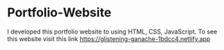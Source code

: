 # Portfolio-Website
I developed this portfolio website to using HTML, CSS, JavaScript. To see this website visit this link https://glistening-ganache-1bdcc4.netlify.app
